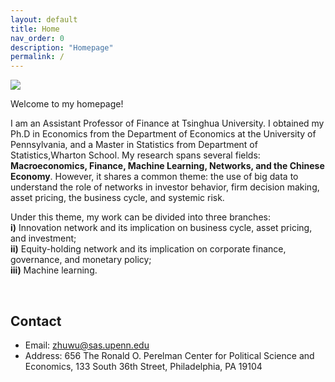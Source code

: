 ```yaml
---
layout: default
title: Home
nav_order: 0
description: "Homepage"
permalink: /
---
```


<div class="container">
	<div class="row">
		<div class="col-4">
			<img src="{{'/assets/images/wu.jpg'| prepend:site.baseurl}}">
		</div>
		<div class="col">
			<p class="text-justify">
				Welcome to my homepage! 
			</p>
			<p class="text-justify">
				I am an Assistant Professor of Finance at Tsinghua University. I obtained my Ph.D in Economics from the Department of Economics at the University of Pennsylvania, and a Master in Statistics from Department of Statistics,Wharton School. My research spans several fields: <b> Macroeconomics, Finance, Machine Learning, Networks, and the Chinese Economy</b>. However, it shares a common theme: the use of big data to understand the role of networks in investor behavior, firm decision making, asset pricing, the business cycle, and systemic risk.
		</p>
			<p class="text-justify">
		Under this theme, my work can be divided into three branches: <br> <b> i)</b>  Innovation network and its implication on business cycle, asset pricing, and investment;  <br> <b>ii)</b> Equity-holding network and its implication on corporate finance, governance, and monetary policy; <br> <b>iii)</b> Machine learning.</p>
		</div>
	</div>
</div>

<br>

<!-- <div class="container">
	<div class="row">
		<div class="col">
			<h2> Research Interests </h2>
			<ul>
				<li> Post-selection inference </li>
				<li> Large sample theory </li>
				<li> Robust statistics </li>
				<li> Semi-parametric statistics </li>
				<li> Non-parametric statistics </li>
				<li> Concentration inequalities </li>
				<li> High-dimensional CLT </li>
				<li> Dependent data </li>
			</ul>
		</div>
		<div class="col-7">
			<h2> Co-authors (by number of collaborations) </h2>
			<div class="panel panel-default">
			  <div class="panel-body" id="coauthors">
			  </div>
			</div>
		</div>
	</div>
</div> -->


## Contact

- Email: [zhuwu@sas.upenn.edu](zhuwu@sas.upenn.edu)
- Address: 656 The Ronald O. Perelman Center for Political Science and Economics, 133 South 36th Street, Philadelphia, PA 19104
